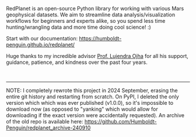 RedPlanet is an open-source Python library for working with various Mars geophysical datasets. We aim to streamline data analysis/visualization workflows for beginners and experts alike, so you spend less time hunting/wrangling data and more time doing cool science! :)

Start with our documentation: https://humboldt-penguin.github.io/redplanet/

Huge thanks to my incredible advisor [Prof. Lujendra Ojha](https://www.lujendraojha.com/) for all his support, guidance, patience, and kindness over the past four years.

&nbsp;

---

NOTE: I completely rewrote this project in 2024 September, erasing the entire git history and restarting from scratch. On PyPI, I deleted the only version which which was ever published (v1.0.0), so it's impossible to download now (as opposed to "yanking" which would allow for downloading if the exact version were accidentally requested). An archive of the old repo is available here: https://github.com/Humboldt-Penguin/redplanet_archive-240910
